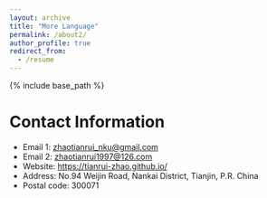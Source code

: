 ```yaml
---
layout: archive
title: "More Language"
permalink: /about2/
author_profile: true
redirect_from:
  - /resume
---
```


{% include base_path %}

Contact Information
======
* Email 1: zhaotianrui_nku@gmail.com
* Email 2: zhaotianrui1997@126.com
* Website: https://tianrui-zhao.github.io/
* Address: No.94 Weijin Road, Nankai District, Tianjin, P.R. China
* Postal code: 300071
